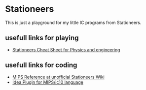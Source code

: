 # Stationeers
This is just a playground for my little IC programs from Stationeers.

## usefull links for playing
* [Stationeers Cheat Sheet for Physics and engineering](https://docs.google.com/spreadsheets/d/1QF-nbW7fUMBaZzKwUp9smkQxVwfxMicF7FhgRFf7-Tw/edit#gid=2130704029)

## usefull links for coding
* [MIPS Reference at unofficial Stationeers Wiki](https://stationeers-wiki.com/MIPS)
* [Idea Plugin for MIPS/ic10 language](https://plugins.jetbrains.com/plugin/25595-ic10-language)

